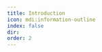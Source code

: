```yaml
---
title: Introduction
icon: mdi:information-outline
index: false
dir:
order: 2
---
```


<Catalog base='/ko-kr/manual/introduction/' />
